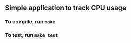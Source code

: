 ## Simple application to track CPU usage

### To compile, run ``make``
### To test, run ``make test``